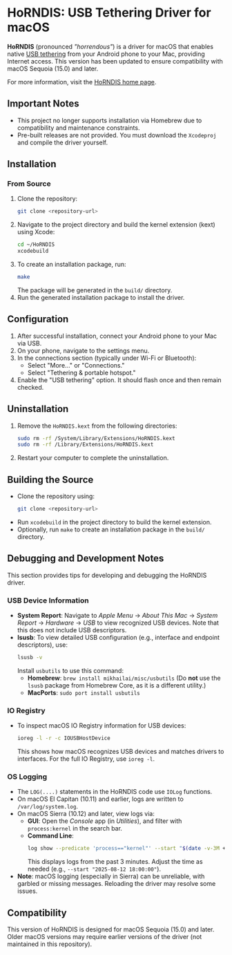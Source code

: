 # HoRNDIS: USB Tethering Driver for macOS

**HoRNDIS** (pronounced *"horrendous"*) is a driver for macOS that enables native [USB tethering](http://en.wikipedia.org/wiki/Tethering) from your Android phone to your Mac, providing Internet access. This version has been updated to ensure compatibility with macOS Sequoia (15.0) and later.

For more information, visit the [HoRNDIS home page](http://www.joshuawise.com/horndis).

## Important Notes
- This project no longer supports installation via Homebrew due to compatibility and maintenance constraints.
- Pre-built releases are not provided. You must download the `Xcodeproj` and compile the driver yourself.

## Installation
### From Source
1. Clone the repository:
   ```sh
   git clone <repository-url>
   ```
2. Navigate to the project directory and build the kernel extension (kext) using Xcode:
   ```sh
   cd ~/HoRNDIS
   xcodebuild
   ```
3. To create an installation package, run:
   ```sh
   make
   ```
   The package will be generated in the `build/` directory.
4. Run the generated installation package to install the driver.

## Configuration
1. After successful installation, connect your Android phone to your Mac via USB.
2. On your phone, navigate to the settings menu.
3. In the connections section (typically under Wi-Fi or Bluetooth):
   - Select "More..." or "Connections."
   - Select "Tethering & portable hotspot."
4. Enable the "USB tethering" option. It should flash once and then remain checked.

## Uninstallation
1. Remove the `HoRNDIS.kext` from the following directories:
   ```sh
   sudo rm -rf /System/Library/Extensions/HoRNDIS.kext
   sudo rm -rf /Library/Extensions/HoRNDIS.kext
   ```
2. Restart your computer to complete the uninstallation.

## Building the Source
- Clone the repository using:
  ```sh
  git clone <repository-url>
  ```
- Run `xcodebuild` in the project directory to build the kernel extension.
- Optionally, run `make` to create an installation package in the `build/` directory.

## Debugging and Development Notes
This section provides tips for developing and debugging the HoRNDIS driver.

### USB Device Information
- **System Report**: Navigate to *Apple Menu* → *About This Mac* → *System Report* → *Hardware* → *USB* to view recognized USB devices. Note that this does not include USB descriptors.
- **lsusb**: To view detailed USB configuration (e.g., interface and endpoint descriptors), use:
  ```sh
  lsusb -v
  ```
  Install `usbutils` to use this command:
  - **Homebrew**: `brew install mikhailai/misc/usbutils` (Do **not** use the `lsusb` package from Homebrew Core, as it is a different utility.)
  - **MacPorts**: `sudo port install usbutils`

### IO Registry
- To inspect macOS IO Registry information for USB devices:
  ```sh
  ioreg -l -r -c IOUSBHostDevice
  ```
  This shows how macOS recognizes USB devices and matches drivers to interfaces. For the full IO Registry, use `ioreg -l`.

### OS Logging
- The `LOG(....)` statements in the HoRNDIS code use `IOLog` functions.
- On macOS El Capitan (10.11) and earlier, logs are written to `/var/log/system.log`.
- On macOS Sierra (10.12) and later, view logs via:
  - **GUI**: Open the *Console* app (in *Utilities*), and filter with `process:kernel` in the search bar.
  - **Command Line**:
    ```sh
    log show --predicate 'process=="kernel"' --start "$(date -v-3M +'%F %T')"
    ```
    This displays logs from the past 3 minutes. Adjust the time as needed (e.g., `--start "2025-08-12 18:00:00"`).
- **Note**: macOS logging (especially in Sierra) can be unreliable, with garbled or missing messages. Reloading the driver may resolve some issues.

## Compatibility
This version of HoRNDIS is designed for macOS Sequoia (15.0) and later. Older macOS versions may require earlier versions of the driver (not maintained in this repository).
